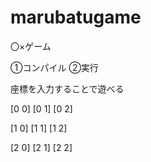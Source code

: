 # marubatugame
〇×ゲーム

①コンパイル
②実行

座標を入力することで遊べる

[0 0] [0 1] [0 2]

[1 0] [1 1] [1 2]

[2 0] [2 1] [2 2]
